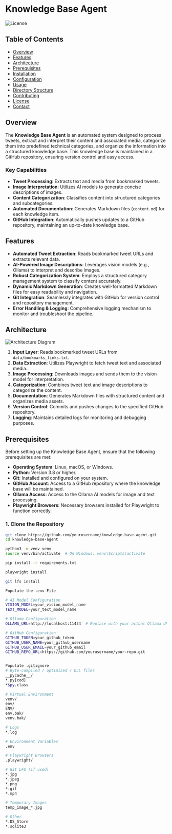 # Knowledge Base Agent

![License](https://img.shields.io/badge/license-MIT-blue.svg)

## Table of Contents

- [Overview](#overview)
- [Features](#features)
- [Architecture](#architecture)
- [Prerequisites](#prerequisites)
- [Installation](#installation)
- [Configuration](#configuration)
- [Usage](#usage)
- [Directory Structure](#directory-structure)
- [Contributing](#contributing)
- [License](#license)
- [Contact](#contact)

## Overview

The **Knowledge Base Agent** is an automated system designed to process tweets, extract and interpret their content and associated media, categorize them into predefined technical categories, and organize the information into a structured knowledge base. This knowledge base is maintained in a GitHub repository, ensuring version control and easy access.

### Key Capabilities

- **Tweet Processing**: Extracts text and media from bookmarked tweets.
- **Image Interpretation**: Utilizes AI models to generate concise descriptions of images.
- **Content Categorization**: Classifies content into structured categories and subcategories.
- **Automated Documentation**: Generates Markdown files (`content.md`) for each knowledge item.
- **GitHub Integration**: Automatically pushes updates to a GitHub repository, maintaining an up-to-date knowledge base.

## Features

- **Automated Tweet Extraction**: Reads bookmarked tweet URLs and extracts relevant data.
- **AI-Powered Image Descriptions**: Leverages vision models (e.g., Ollama) to interpret and describe images.
- **Robust Categorization System**: Employs a structured category management system to classify content accurately.
- **Dynamic Markdown Generation**: Creates well-formatted Markdown files for easy readability and navigation.
- **Git Integration**: Seamlessly integrates with GitHub for version control and repository management.
- **Error Handling & Logging**: Comprehensive logging mechanism to monitor and troubleshoot the pipeline.

## Architecture

![Architecture Diagram](docs/architecture_diagram.png) <!-- Placeholder for an actual diagram -->

1. **Input Layer**: Reads bookmarked tweet URLs from `data/bookmarks_links.txt`.
2. **Data Extraction**: Utilizes Playwright to fetch tweet text and associated media.
3. **Image Processing**: Downloads images and sends them to the vision model for interpretation.
4. **Categorization**: Combines tweet text and image descriptions to categorize the content.
5. **Documentation**: Generates Markdown files with structured content and organizes media assets.
6. **Version Control**: Commits and pushes changes to the specified GitHub repository.
7. **Logging**: Maintains detailed logs for monitoring and debugging purposes.

## Prerequisites

Before setting up the Knowledge Base Agent, ensure that the following prerequisites are met:

- **Operating System**: Linux, macOS, or Windows.
- **Python**: Version 3.8 or higher.
- **Git**: Installed and configured on your system.
- **GitHub Account**: Access to a GitHub repository where the knowledge base will be maintained.
- **Ollama Access**: Access to the Ollama AI models for image and text processing.
- **Playwright Browsers**: Necessary browsers installed for Playwright to function correctly.

### 1. Clone the Repository

```bash
git clone https://github.com/yourusername/knowledge-base-agent.git
cd knowledge-base-agent

python3 -m venv venv
source venv/bin/activate  # On Windows: venv\Scripts\activate

pip install -r requirements.txt

playwright install

git lfs install

Populate the .env File

# AI Model Configuration
VISION_MODEL=your_vision_model_name
TEXT_MODEL=your_text_model_name

# Ollama Configuration
OLLAMA_URL=http://localhost:11434  # Replace with your actual Ollama URL

# GitHub Configuration
GITHUB_TOKEN=your_github_token
GITHUB_USER_NAME=your_github_username
GITHUB_USER_EMAIL=your_github_email
GITHUB_REPO_URL=https://github.com/yourusername/your-repo.git


Populate .gitignore
# Byte-compiled / optimized / DLL files
__pycache__/
*.py[cod]
*$py.class

# Virtual Environment
venv/
env/
ENV/
env.bak/
venv.bak/

# Logs
*.log

# Environment Variables
.env

# Playwright Browsers
.playwright/

# Git LFS (if used)
*.jpg
*.jpeg
*.png
*.gif
*.mp4

# Temporary Images
temp_image_*.jpg

# Other
*.DS_Store
*.sqlite3




